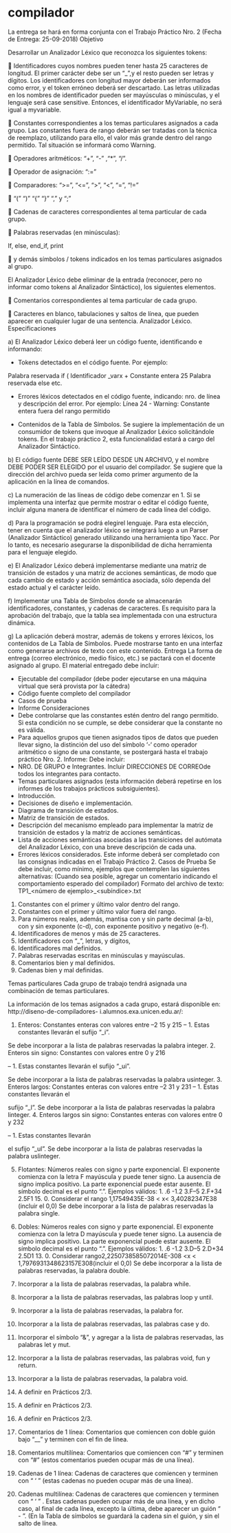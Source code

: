 # compilador

La entrega se hará en forma conjunta con el Trabajo Práctico Nro. 2 (Fecha de Entrega: 25-09-2018)
Objetivo

Desarrollar un Analizador Léxico que reconozca los siguientes tokens:

 Identificadores cuyos nombres pueden tener hasta 25 caracteres de longitud. El primer carácter debe ser
un “_”,y el resto pueden ser letras y dígitos. Los identificadores con longitud mayor deberán ser informados
como error, y el token erróneo deberá ser descartado. Las letras utilizadas en los nombres de identificador
pueden ser mayúsculas o minúsculas, y el lenguaje será case sensitive. Entonces, el identificador
MyVariable, no será igual a myvariable.

 Constantes correspondientes a los temas particulares asignados a cada grupo. Las constantes fuera de
rango deberán ser tratadas con la técnica de reemplazo, utilizando para ello, el valor más grande dentro
del rango permitido. Tal situación se informará como Warning.

 Operadores aritméticos: “+”, “-” ,“*”, “/”.

 Operador de asignación: “:=”

 Comparadores: “>=”, “<=”, “>”, “<”, “=”, “!=”

 “(” “)” “{” “}” “,” y “;”

 Cadenas de caracteres correspondientes al tema particular de cada grupo.

 Palabras reservadas (en minúsculas):

If, else, end_if, print

 y demás símbolos / tokens indicados en los temas particulares asignados al grupo.

El Analizador Léxico debe eliminar de la entrada (reconocer, pero no informar como tokens al Analizador
Sintáctico), los siguientes elementos.

 Comentarios correspondientes al tema particular de cada grupo.

 Caracteres en blanco, tabulaciones y saltos de línea, que pueden aparecer en cualquier lugar de una
sentencia.
Analizador Léxico. Especificaciones

a) El Analizador Léxico deberá leer un código fuente, identificando e informando:
- Tokens detectados en el código fuente. Por ejemplo:

Palabra reservada if
(
Identificador _varx
+
Constante entera 25
Palabra reservada else
etc.

- Errores léxicos detectados en el código fuente, indicando: nro. de línea y descripción del error. Por
ejemplo:
Línea 24 - Warning: Constante entera fuera del rango permitido

- Contenidos de la Tabla de Símbolos.
Se sugiere la implementación de un consumidor de tokens que invoque al Analizador Léxico solicitándole
tokens. En el trabajo práctico 2, esta funcionalidad estará a cargo del Analizador Sintáctico.

b) El código fuente DEBE SER LEÍDO DESDE UN ARCHIVO, y el nombre DEBE PODER SER ELEGIDO
por el usuario del compilador. Se sugiere que la dirección del archivo pueda ser leída como primer
argumento de la aplicación en la línea de comandos.

c) La numeración de las líneas de código debe comenzar en 1. Si se implementa una interfaz que permite
mostrar o editar el código fuente, incluir alguna manera de identificar el número de cada línea del código.

d) Para la programación se podrá elegirel lenguaje. Para esta elección, tener en cuenta que el analizador
léxico se integrará luego a un Parser (Analizador Sintáctico) generado utilizando una herramienta tipo
Yacc. Por lo tanto, es necesario asegurarse la disponibilidad de dicha herramienta para el lenguaje
elegido.

e) El Analizador Léxico deberá implementarse mediante una matriz de transición de estados y una matriz de
acciones semánticas, de modo que cada cambio de estado y acción semántica asociada, sólo dependa
del estado actual y el carácter leído.

f) Implementar una Tabla de Símbolos donde se almacenarán identificadores, constantes, y cadenas de
caracteres. Es requisito para la aprobación del trabajo, que la tabla sea implementada con una estructura
dinámica.

g) La aplicación deberá mostrar, además de tokens y errores léxicos, los contenidos de La Tabla de
Símbolos. Puede mostrarse tanto en una interfaz como generarse archivos de texto con este contenido.
Entrega
La forma de entrega (correo electrónico, medio físico, etc.) se pactará con el docente asignado al grupo.
El material entregado debe incluir:
- Ejecutable del compilador (debe poder ejecutarse en una máquina virtual que será provista por la
cátedra)
- Código fuente completo del compilador
- Casos de prueba
- Informe
Consideraciones
- Debe controlarse que las constantes estén dentro del rango permitido. Si esta condición no se cumple, se
debe considerar que la constante no es válida.
- Para aquellos grupos que tienen asignados tipos de datos que pueden llevar signo, la distinción
del uso del símbolo ‘-‘ como operador aritmético o signo de una constante, se postergará hasta el
trabajo práctico Nro. 2.
Informe:
Debe incluir:
- NRO. DE GRUPO e Integrantes. Incluir DIRECCIONES DE CORREOde todos los integrantes para
contacto.
- Temas particulares asignados (esta información deberá repetirse en los informes de los trabajos prácticos
subsiguientes).
- Introducción.
- Decisiones de diseño e implementación.
- Diagrama de transición de estados.
- Matriz de transición de estados.
- Descripción del mecanismo empleado para implementar la matriz de transición de estados y la matriz de
acciones semánticas.
- Lista de acciones semánticas asociadas a las transiciones del autómata del Analizador Léxico, con una
breve descripción de cada una.
- Errores léxicos considerados.
Este informe deberá ser completado con las consignas indicadas en el Trabajo Práctico 2.
Casos de Prueba
Se debe incluir, como mínimo, ejemplos que contemplen las siguientes alternativas:
(Cuando sea posible, agregar un comentario indicando el comportamiento esperado del compilador)
Formato del archivo de texto: TP1_<número de ejemplo>_<subíndice>.txt

1. Constantes con el primer y último valor dentro del rango.
2. Constantes con el primer y último valor fuera del rango.
3. Para números reales, además, mantisa con y sin parte decimal (a-b), con y sin exponente (c-d), con
exponente positivo y negativo (e-f).
4. Identificadores de menos y más de 25 caracteres.
5. Identificadores con “_”, letras, y dígitos,
6. Identificadores mal definidos.
7. Palabras reservadas escritas en minúsculas y mayúsculas.
8. Comentarios bien y mal definidos.
9. Cadenas bien y mal definidas.

Temas particulares
Cada grupo de trabajo tendrá asignada una combinación de temas particulares.

La información de los temas asignados a cada grupo, estará disponible en: http://diseno-de-compiladores-
i.alumnos.exa.unicen.edu.ar/:

1. Enteros: Constantes enteras con valores entre –2
15 y 215
– 1. Estas constantes llevarán el sufijo “_i”.

Se debe incorporar a la lista de palabras reservadas la palabra integer.
2. Enteros sin signo: Constantes con valores entre 0 y 216

– 1. Estas constantes llevarán el sufijo “_ui”.

Se debe incorporar a la lista de palabras reservadas la palabra usinteger.
3. Enteros largos: Constantes enteras con valores entre –2
31 y 231
– 1. Estas constantes llevarán el

sufijo “_l”.
Se debe incorporar a la lista de palabras reservadas la palabra linteger.
4. Enteros largos sin signo: Constantes enteras con valores entre 0 y 232

– 1. Estas constantes llevarán

el sufijo “_ul”.
Se debe incorporar a la lista de palabras reservadas la palabra uslinteger.

5. Flotantes: Números reales con signo y parte exponencial. El exponente comienza con la letra F
mayúscula y puede tener signo. La ausencia de signo implica positivo. La parte exponencial puede
estar ausente. El símbolo decimal es el punto “.”.
Ejemplos válidos: 1. .6 -1.2 3.F–5 2.F+34 2.5F1 15. 0.
Considerar el rango 1,17549435E-38 < x< 3,40282347E38 (incluir el 0,0)
Se debe incorporar a la lista de palabras reservadas la palabra single.

6. Dobles: Números reales con signo y parte exponencial. El exponente comienza con la letra D
mayúscula y puede tener signo. La ausencia de signo implica positivo. La parte exponencial puede
estar ausente. El símbolo decimal es el punto “.”.
Ejemplos válidos: 1. .6 -1.2 3.D–5 2.D+34 2.5D1 13. 0.
Considerar rango2,2250738585072014E-308 <x < 1,7976931348623157E308(incluir el 0,0)
Se debe incorporar a la lista de palabras reservadas, la palabra double.
7. Incorporar a la lista de palabras reservadas, la palabra while.
8. Incorporar a la lista de palabras reservadas, las palabras loop y until.
9. Incorporar a la lista de palabras reservadas, la palabra for.
10. Incorporar a la lista de palabras reservadas, las palabras case y do.
11. Incorporar el símbolo “&”, y agregar a la lista de palabras reservadas, las palabras let y mut.
12. Incorporar a la lista de palabras reservadas, las palabras void, fun y return.
13. Incorporar a la lista de palabras reservadas, la palabra void.
14. A definir en Prácticos 2/3.
15. A definir en Prácticos 2/3.
16. A definir en Prácticos 2/3.
17. Comentarios de 1 línea: Comentarios que comiencen con doble guión bajo “__” y terminen con el fin
de línea.
18. Comentarios multilínea: Comentarios que comiencen con “#” y terminen con “#” (estos comentarios
pueden ocupar más de una línea).
19. Cadenas de 1 línea: Cadenas de caracteres que comiencen y terminen con “ ‘ ” (estas cadenas no
pueden ocupar más de una línea).
20. Cadenas multilínea: Cadenas de caracteres que comiencen y terminen con “ ‘ ” . Estas cadenas
pueden ocupar más de una línea, y en dicho caso, al final de cada línea, excepto la última, debe
aparecer un guión “ - ”. (En la Tabla de símbolos se guardará la cadena sin el guión, y sin el salto de
línea.
